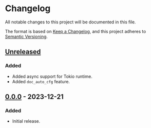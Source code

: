 # Changelog

All notable changes to this project will be documented in this file.

The format is based on [Keep a Changelog](https://keepachangelog.com/en/1.0.0/),
and this project adheres to [Semantic Versioning](https://semver.org/spec/v2.0.0.html).

## [Unreleased]

### Added

- Added async support for Tokio runtime.
- Added `doc_auto_cfg` feature.

## [0.0.0] - 2023-12-21

### Added

- Initial release.

[Unreleased]: https://github.com/chksum-rs/writer/compare/v0.0.0...HEAD
[0.0.0]: https://github.com/chksum-rs/writer/releases/tag/v0.0.0
